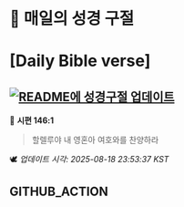 # 🙏 매일의 성경 구절
# [Daily Bible verse]
## [![README에 성경구절 업데이트](https://github.com/DONGSUKA/first_test/actions/workflows/update-readme-bible.yml/badge.svg)](https://github.com/DONGSUKA/first_test/actions/workflows/update-readme-bible.yml)
<!-- START_BIBLE_VERSE -->
📖 **시편 146:1**
> 할렐루야 내 영혼아 여호와를 찬양하라

🕊️ _업데이트 시각: 2025-08-18 23:53:37 KST_
  <!-- END_BIBLE_VERSE -->
## GITHUB_ACTION
